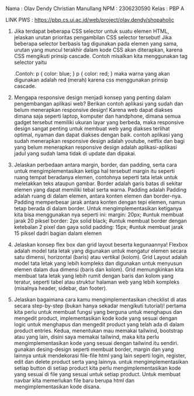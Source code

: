 Nama : Olav Dendy Christian Manullang
NPM : 2306230590
Kelas : PBP A

LINK PWS : https://pbp.cs.ui.ac.id/web/project/olav.dendy/shopaholic

1. Jika terdapat beberapa CSS selector untuk suatu elemen HTML, jelaskan urutan prioritas pengambilan CSS selector tersebut!
   Jika beberapa selector berbasis tag digunakan pada elemen yang sama, urutan yang muncul terakhir dalam kode CSS akan diterapkan, karena CSS mengikuti prinsip cascade. Contoh misalkan kita menggunakan tag selector yaitu <p>.Contoh:
   p {
     color: blue;
   }
   p {
     color: red;
   }
maka warna yang akan digunakan adalah red (merah) karena css menggunakan prinsip cascade.

2. Mengapa responsive design menjadi konsep yang penting dalam pengembangan aplikasi web? Berikan contoh aplikasi yang sudah dan belum menerapkan responsive design!
   Karena web dapat diakses dimana saja seperti laptop, komputer dan handphone, dimana semua gadget tersebut memiliki ukuran layar yang berbeda, maka responsive design sangat penting untuk membuat web yang diakses terlihat optimal, nyaman dan dapat diakses dengan baik. contoh aplikasi yang sudah menerapkan responsive design adalah youtube, netflix dan bagi yang belum menerapkan responsive design adalah aplikasi-aplikasi jadul yang sudah lama tidak di update dan dipakai.

3. Jelaskan perbedaan antara margin, border, dan padding, serta cara untuk mengimplementasikan ketiga hal tersebut!
   margin itu seperti ruang tempat beradanya elemen, contohnya seperti tata letak untuk meletakkan teks ataupun gambar. Border adalah garis batas di sekitar elemen yang dapat memiliki tebal serta warna. Padding adalah Padding adalah ruang di dalam elemen, antara konten elemen dan border-nya. Padding memperbesar jarak antara konten dengan tepi elemen, namun tetap berada di dalam border. Untuk mengimplementasikan ketiganya kita bisa menggunakan nya seperti ini:
   margin: 20px; #untuk membuat jarak 20 piksel
   border: 2px solid black; #untuk membuat border dengan ketebalan 2 pixel dan gaya solid
   padding: 15px; #untuk membuat jarak 15 piksel dadri bagian dalam elemen
   
4. Jelaskan konsep flex box dan grid layout beserta kegunaannya!
   Flexbox adalah model tata letak yang digunakan untuk mengatur elemen secara satu dimensi, horizontal (baris) atau vertikal (kolom). Grid Layout adalah model tata letak yang lebih kompleks dan digunakan untuk menyusun elemen dalam dua dimensi (baris dan kolom). Grid memungkinkan kita membuat tata letak yang lebih rumit dengan baris dan kolom yang teratur, seperti tabel atau struktur halaman web yang lebih kompleks (misalnya header, sidebar, dan footer).

5. Jelaskan bagaimana cara kamu mengimplementasikan checklist di atas secara step-by-step (bukan hanya sekadar mengikuti tutorial)!
   pertama kita perlu untuk membuat fungsi yang berguna untuk menghapus dan mengedit product, implementasikan kode kode yang sesuai dengan logic untuk menghapus dan mengedit product yang telah ada di dalam product entries. Kedua, menentukan mau memakai tailwind, bootstrap atau yang lain, disini saya memakai tailwind, maka kita perlu mengimplementasikan kode yang sesuai dengan tailwind itu sendiri. gunakan desing-design seperti membuat border, margin dan yang lainnya untuk mendekorasi file-file html yang lain seperti login, register, edit dan delete product serta yang lainnya. untuk mengimplementasikan setiap button di setiap product kita perlu mengimplementasikan kode yang sesuai di file yang sesuai untuk setiap product. Untuk membuat navbar kita memerlukan file baru berupa html dan mengimplementasikan kode disana.
